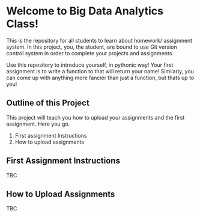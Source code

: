 # Welcome to Big Data Analytics Class!

This is the repository for all students to learn about homework/ assignment system. In this project, you, the student, are bound to use Git version control system in order to complete your projects and assignments.

Use this repository to introduce yourself, in pythonic way! Your first assignment is to write a function to that will return your name! Similarly, you can come up with anything more fancier than just a function, but thats up to you!

## Outline of this Project

This project will teach you how to upload your assignments and the first assignment. Here you go.

1. First assignment Instructions
2. How to upload assignments

## First Assignment Instructions

TBC

## How to Upload Assignments

TBC
